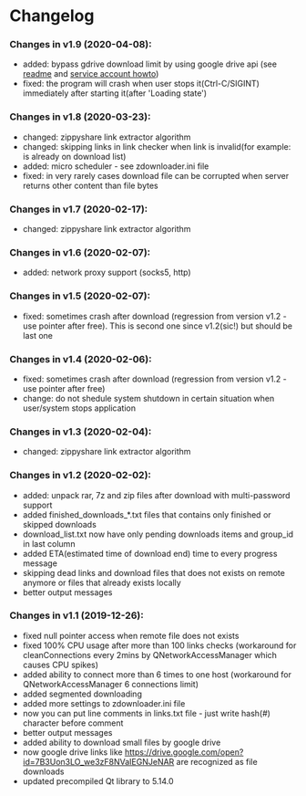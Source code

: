 # Changelog
### Changes in v1.9 (2020-04-08):
- added: bypass gdrive download limit by using google drive api (see [readme](https://github.com/sin2000/zdownloader/blob/master/README.md) and [service account howto](https://github.com/sin2000/zdownloader/blob/master/HOWTO_gdrive_service_account.md))
- fixed: the program will crash when user stops it(Ctrl-C/SIGINT) immediately after starting it(after 'Loading state')

### Changes in v1.8 (2020-03-23):
- changed: zippyshare link extractor algorithm
- changed: skipping links in link checker when link is invalid(for example: is already on download list)
- added: micro scheduler - see zdownloader.ini file
- fixed: in very rarely cases download file can be corrupted when server returns other content than file bytes

### Changes in v1.7 (2020-02-17):
- changed: zippyshare link extractor algorithm

### Changes in v1.6 (2020-02-07):
- added: network proxy support (socks5, http)

### Changes in v1.5 (2020-02-07):
- fixed: sometimes crash after download (regression from version v1.2 - use pointer after free). This is second one since v1.2(sic!) but should be last one

### Changes in v1.4 (2020-02-06):
- fixed: sometimes crash after download (regression from version v1.2 - use pointer after free)
- change: do not shedule system shutdown in certain situation when user/system stops application

### Changes in v1.3 (2020-02-04):
- changed: zippyshare link extractor algorithm

### Changes in v1.2 (2020-02-02):
- added: unpack rar, 7z and zip files after download with multi-password support
- added finished_downloads_\*.txt files that contains only finished or skipped downloads
- download_list.txt now have only pending downloads items and group_id in last column
- added ETA(estimated time of download end) time to every progress message
- skipping dead links and download files that does not exists on remote anymore or files that already exists locally
- better output messages

### Changes in v1.1 (2019-12-26):
- fixed null pointer access when remote file does not exists
- fixed 100% CPU usage after more than 100 links checks (workaround for cleanConnections every 2mins by QNetworkAccessManager which causes CPU spikes)
- added ability to connect more than 6 times to one host (workaround for QNetworkAccessManager 6 connections limit)
- added segmented downloading
- added more settings to zdownloader.ini file
- now you can put line comments in links.txt file - just write hash(#) character before comment
- better output messages
- added ability to download small files by google drive
- now google drive links like https://drive.google.com/open?id=7B3Uon3LO_we3zF8NVaIEGNJeNAR are recognized as file downloads
- updated precompiled Qt library to 5.14.0
